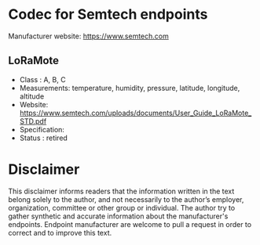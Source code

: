 # Codec for Semtech endpoints

Manufacturer website: https://www.semtech.com

## LoRaMote
* Class : A, B, C
* Measurements: temperature, humidity, pressure, latitude, longitude, altitude
* Website: https://www.semtech.com/uploads/documents/User_Guide_LoRaMote_STD.pdf
* Specification:
* Status : retired

# Disclaimer
This disclaimer informs readers that the information written in the text belong solely to the author, and not necessarily to the author’s employer, organization, committee or other group or individual. The author try to gather synthetic and accurate information about the manufacturer's endpoints. Endpoint manufacturer are welcome to pull a request in order to correct and to improve this text.
